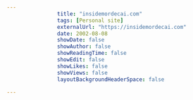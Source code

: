 ---
                title: "insidemordecai.com"
                tags: [Personal site]
                externalUrl: "https://insidemordecai.com"
                date: 2002-08-08
                showDate: false
                showAuthor: false
                showReadingTime: false
                showEdit: false
                showLikes: false
                showViews: false
                layoutBackgroundHeaderSpace: false
                ---
